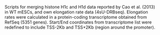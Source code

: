 Scripts for merging histone H1c and H1d data reported by Cao et al. (2013) in WT mESCs, and own elongation rate data (4sU-DRBseq). 
Elongation rates were calculated in a protein-coding transcriptome obtained from RefSeq (5351 genes). 
Start/End coordinates from transcriptome list were redefined to include TSS-2Kb and TSS+2Kb (region around the promoter).
